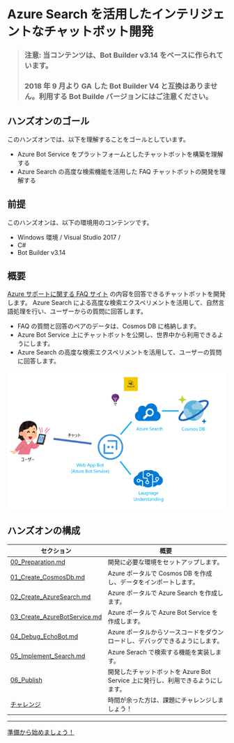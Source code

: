# Azure Search を活用したインテリジェントなチャットボット開発

> ### 注意: 当コンテンツは、Bot Builder v3.14 をベースに作られています。
> ### 2018 年 9 月より GA した Bot Builder V4 と互換はありません。利用する Bot Builde バージョンにはご注意ください。


## ハンズオンのゴール

このハンズオンでは、以下を理解することをゴールとしています。

- Azure Bot Service をプラットフォームとしたチャットボットを構築を理解する
- Azure Search の高度な検索機能を活用した FAQ チャットボットの開発を理解する

## 前提

このハンズオンは、以下の環境用のコンテンツです。

- Windows 環境 / Visual Studio 2017 /
- C#
- Bot Builder v3.14

## 概要

[Azure サポートに関する FAQ サイト](https://azure.microsoft.com/ja-jp/support/faq/) の内容を回答できるチャットボットを開発します。
Azure Search による高度な検索エクスペリメントを活用して、自然言語処理を行い、ユーザーからの質問に回答します。

- FAQ の質問と回答のペアのデータは、Cosmos DB に格納します。
- Azure Bot Service 上にチャットボットを公開し、世界中から利用できるようにします。
- Azure Search の高度な検索エクスペリメントを活用して、ユーザーの質問に回答します。

![architecture](images/architecture.png)

## ハンズオンの構成

| セクション                                                   | 概要                                                                            |
| ------------------------------------------------------------ | ------------------------------------------------------------------------------- |
| [00_Preparation.md](00_Preparation.md)                       | 開発に必要な環境をセットアップします。                                          |
| [01_Create_CosmosDb.md](01_Create_CosmosDb.md)               | Azure ポータルで Cosmos DB を作成し、データをインポートします。                 |
| [02_Create_AzureSearch.md](02_Create_AzureSearch.md)         | Azure ポータルで Azure Search を作成します。                                    |
| [03_Create_AzureBotService.md](03_Create_AzureBotService.md) | Azure ポータルで Azure Bot Service を作成します。                               |
| [04_Debug_EchoBot.md](04_Debug_EchoBot.md)                   | Azure ポータルからソースコードをダウンロードし、デバッグできるようにします。    |
| [05_Implement_Search.md](05_Implement_Search.md)             | Azure Serach で検索する機能を実装します。                                       |
| [06_Publish](06_Publish)                                     | 開発したチャットボットを Azure Bot Service 上に発行し、利用できるようにします。 |
| [チャレンジ](99_Challenge.md)                                | 時間が余った方は、課題にチャレンジしましょう！                                  |

---

[準備から始めましょう！](00_Preparation.md)
